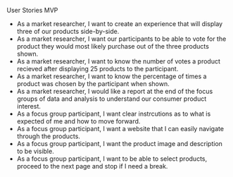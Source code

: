User Stories MVP

- As a market researcher, I want to create an experience that will display three of our products side-by-side.
- As a market researcher, I want our participants to be able to vote for the product they would most likely purchase out of the three products shown. 
- As a market researcher, I want to know the number of votes a product recieved after displaying 25 products to the participant.
- As a market researcher, I want to know the percentage of times a product was chosen by the participant when shown.
- As a market researcher, I would like a report at the end of the focus groups of data and analysis to understand our consumer product interest.
- As a focus group participant, I want clear instrcutions as to what is expected of me and how to move forward.
- As a focus group participant, I want a website that I can easily navigate through the products.
- As a focus group participant, I want the product image and description to be visible.
- As a focus group participant, I want to be able to select products, proceed to the next page and stop if I need a break.


